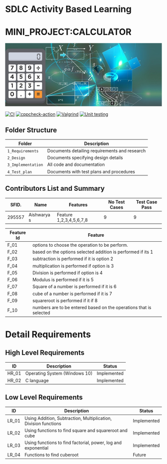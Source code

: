 # SDLC Activity Based Learning
#  MINI_PROJECT:CALCULATOR 
![Banner](https://github.com/295557/Mini_Project/blob/main/1_Requirements/projcalculator.jpg)



[![CI](https://github.com/295557/Mini_Project/actions/workflows/main.yml/badge.svg)](https://github.com/295557/Mini_Project/actions/workflows/main.yml)
[![cppcheck-action](https://github.com/295557/Mini_Project/actions/workflows/cppcheck.yml/badge.svg)](https://github.com/295557/Mini_Project/actions/workflows/cppcheck.yml)
[![Valgrind](https://github.com/295557/Mini_Project/actions/workflows/valgrind.yml/badge.svg)](https://github.com/295557/Mini_Project/actions/workflows/valgrind.yml)
[![Unit testing](https://github.com/295557/Mini_Project/actions/workflows/unittest.yml/badge.svg)](https://github.com/295557/Mini_Project/actions/workflows/unittest.yml)

## Folder Structure
Folder             | Description
-------------------| -----------------------------------------
`1_Requirements`   | Documents detailing requirements and research
`2_Design`         | Documents specifying design details
`3_Implementation` | All code and documentation
`4_Test_plan`      | Documents with test plans and procedures

## Contributors List and Summary

SFID.  |  Name      |    Features                       |   No Test Cases|  Test Case Pass|
-------|----------- |-----------------------------------|----------------|----------------|
295557 | Aishwarya s  | Feature 1,2,3,4,5,6,7,8                     |9                |9   

| Feature Id | Feature |
| -----------|---------|
|F_01| options to choose the operation to be perform.|
|F_02| based on the options selected addition is performed if its 1 |
|F_03| subtraction is performed if it is option 2 |
|F_04| multiplication is performed if option is 3 |
|F_05| Division is performed if option is 4|
|F_06| Modulus is performed if it is 5|
|F_07| Square of a number is performed if it is 6|
|F_08| cube of a number is performed if it is 7 |
|F_09| squareroot is performed if it if 8 |
|F_10| numbers are to be entered based on the operations that is selected|
# Detail Requirements

## High Level Requirements

|      ID          |Description                          |Status                         |
|----------------|-------------------------------|-----------------------------|
|HR_01|Operating System (Windows 10)      |Implemented            |
|HR_02|C language            |Implemented|

## Low Level Requirements

|      ID          |Description                          |Status                         |
|----------------|-------------------------------|-----------------------------|
|LR_01| Using Addition, Subtraction, Multiplication, Division functions        |Implemented            |
|LR_02|Using functions to find square and squareroot and cube          |Implemented|
|LR_03|Using functions to find factorial, power, log and exponential   |Implemented|
|LR_04|Functions to find cuberoot |Future|
